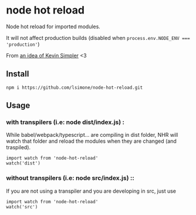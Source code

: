 # node hot reload

Node hot reload for imported modules.

It will not affect production builds (disabled when `process.env.NODE_ENV === 'production'`)

From [an idea of Kevin Simpler](https://codeburst.io/dont-use-nodemon-there-are-better-ways-fc016b50b45e) <3

## Install
```
npm i https://github.com/lsimone/node-hot-reload.git
```


## Usage

### with transpilers (i.e: node dist/index.js) :
While babel/webpack/typescript... are compiling in dist folder,
NHR will watch that folder and reload
the modules when they are changed (and traspiled).

```
import watch from 'node-hot-reload'
watch('dist')
```

### without transpilers (i.e: node src/index.js) ::
If you are not using a transpiler and you are developing in src, just use

```
import watch from 'node-hot-reload'
watch('src')
```
